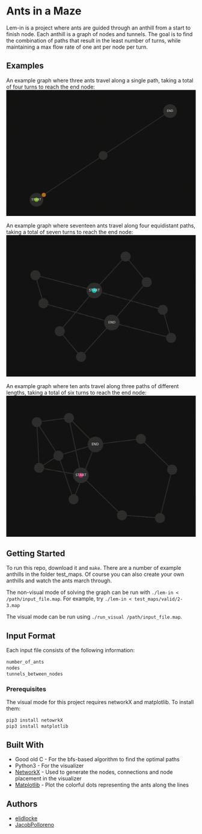 # Ants in a Maze

Lem-in is a project where ants are guided through an anthill from a start to finish node. Each anthill is a graph of nodes and tunnels. The goal is to find the combination of paths that result in the least number of turns, while maintaining a max flow rate of one ant per node per turn. 

## Examples

An example graph where three ants travel along a single path, taking a total of four turns to reach the end node:
![simple](img/simple.gif)

An example graph where seventeen ants travel along four equidistant paths, taking a total of seven turns to reach the end node:
![4paths](img/4paths.gif)

An example graph where ten ants travel along three paths of different lengths, taking a total of six turns to reach the end node:
![4paths](img/3paths.gif)


## Getting Started

To run this repo, download it and `make`. There are a number of example anthills in the folder test\_maps. Of course you can also create your own anthills and watch the ants march through.

The non-visual mode of solving the graph can be run with `./lem-in < /path/input_file.map`. For example, try `./lem-in < test_maps/valid/2-3.map`

The visual mode can be run using `./run_visual /path/input_file.map`.

## Input Format

Each input file consists of the following information:

```
number_of_ants
nodes
tunnels_between_nodes
```

### Prerequisites

The visual mode for this project requires networkX and matplotlib. To install them: 

```
pip3 install netowrkX
pip3 install matplotlib
```

## Built With

* Good old C - For the bfs-based algorithm to find the optimal paths
* Python3 - For the visualizer
* [NetworkX](https://networkx.github.io/) - Used to generate the nodes, connections and node placement in the visualizer
* [Matplotlib](https://matplotlib.org/) - Plot the colorful dots representing the ants along the lines

## Authors

* [elidlocke](https://github.com/elidlocke)
* [JacobPolloreno](https://github.com/JacobPolloreno)
